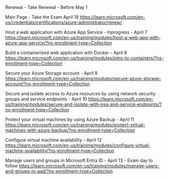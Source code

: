 Renewal - Take Renewal - Before May 1

Main Page - Take the Exam April 18
https://learn.microsoft.com/en-us/credentials/certifications/azure-administrator/renew/


Host a web application with Azure App Service - Inprogress - April 7
https://learn.microsoft.com/en-us/training/modules/host-a-web-app-with-azure-app-service/?ns-enrollment-type=Collection

Build a containerized web application with Docker - April 8
https://learn.microsoft.com/en-us/training/modules/intro-to-containers/?ns-enrollment-type=Collection

Secure your Azure Storage account - April 9
https://learn.microsoft.com/en-us/training/modules/secure-azure-storage-account/?ns-enrollment-type=Collection

Secure and isolate access to Azure resources by using network security groups and service endpoints - April 10
https://learn.microsoft.com/en-us/training/modules/secure-and-isolate-with-nsg-and-service-endpoints/?ns-enrollment-type=Collection

Protect your virtual machines by using Azure Backup - April 11
https://learn.microsoft.com/en-us/training/modules/protect-virtual-machines-with-azure-backup/?ns-enrollment-type=Collection

Configure virtual machine availability - April 12
https://learn.microsoft.com/en-us/training/modules/configure-virtual-machine-availability/?ns-enrollment-type=Collection

Manage users and groups in Microsoft Entra ID - April 13 - Exam day to follow
https://learn.microsoft.com/en-us/training/modules/manage-users-and-groups-in-aad/?ns-enrollment-type=Collection


